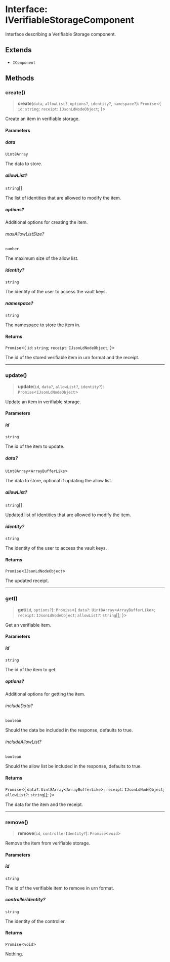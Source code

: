 # Interface: IVerifiableStorageComponent

Interface describing a Verifiable Storage component.

## Extends

- `IComponent`

## Methods

### create()

> **create**(`data`, `allowList?`, `options?`, `identity?`, `namespace?`): `Promise`\<\{ `id`: `string`; `receipt`: `IJsonLdNodeObject`; \}\>

Create an item in verifiable storage.

#### Parameters

##### data

`Uint8Array`

The data to store.

##### allowList?

`string`[]

The list of identities that are allowed to modify the item.

##### options?

Additional options for creating the item.

###### maxAllowListSize?

`number`

The maximum size of the allow list.

##### identity?

`string`

The identity of the user to access the vault keys.

##### namespace?

`string`

The namespace to store the item in.

#### Returns

`Promise`\<\{ `id`: `string`; `receipt`: `IJsonLdNodeObject`; \}\>

The id of the stored verifiable item in urn format and the receipt.

***

### update()

> **update**(`id`, `data?`, `allowList?`, `identity?`): `Promise`\<`IJsonLdNodeObject`\>

Update an item in verifiable storage.

#### Parameters

##### id

`string`

The id of the item to update.

##### data?

`Uint8Array`\<`ArrayBufferLike`\>

The data to store, optional if updating the allow list.

##### allowList?

`string`[]

Updated list of identities that are allowed to modify the item.

##### identity?

`string`

The identity of the user to access the vault keys.

#### Returns

`Promise`\<`IJsonLdNodeObject`\>

The updated receipt.

***

### get()

> **get**(`id`, `options?`): `Promise`\<\{ `data?`: `Uint8Array`\<`ArrayBufferLike`\>; `receipt`: `IJsonLdNodeObject`; `allowList?`: `string`[]; \}\>

Get an verifiable item.

#### Parameters

##### id

`string`

The id of the item to get.

##### options?

Additional options for getting the item.

###### includeData?

`boolean`

Should the data be included in the response, defaults to true.

###### includeAllowList?

`boolean`

Should the allow list be included in the response, defaults to true.

#### Returns

`Promise`\<\{ `data?`: `Uint8Array`\<`ArrayBufferLike`\>; `receipt`: `IJsonLdNodeObject`; `allowList?`: `string`[]; \}\>

The data for the item and the receipt.

***

### remove()

> **remove**(`id`, `controllerIdentity?`): `Promise`\<`void`\>

Remove the item from verifiable storage.

#### Parameters

##### id

`string`

The id of the verifiable item to remove in urn format.

##### controllerIdentity?

`string`

The identity of the controller.

#### Returns

`Promise`\<`void`\>

Nothing.
